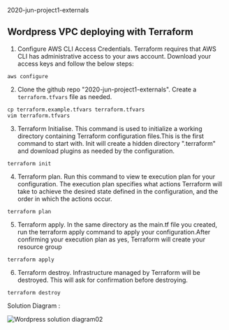 2020-jun-project1-externals

## Wordpress VPC deploying with Terraform 

1. Configure AWS CLI Access Credentials.
Terraform requires that AWS CLI has administrative access to your aws account. Download your access keys and follow the below steps:

```
aws configure
```

2. Clone the github repo "2020-jun-project1-externals". Create a `terraform.tfvars` file as needed.
```
cp terraform.example.tfvars terraform.tfvars
vim terraform.tfvars
```

3. Terraform Initialise. This command is used to initialize a working directory containing Terraform configuration files.This is the first command to start with.  Init will create a hidden directory ".terraform" and download plugins as needed by the configuration. 

```
terraform init
```

4. Terraform plan. Run this command to view te execution plan for your configuration. The execution plan specifies what actions Terraform will take to achieve the desired state defined in the configuration, and the order in which the actions occur.

```
terraform plan
```

5. Terraform apply. In the same directory as the main.tf file you created, run the terraform apply command to apply your configuration.After confirming your execution plan as yes, Terraform will create your resource group

```
terraform apply
```
6. Terraform destroy. Infrastructure managed by Terraform will be destroyed. This will ask for confirmation before destroying.

```
terraform destroy

```

Solution Diagram : 

![Wordpress solution diagram02](https://user-images.githubusercontent.com/38310128/88801373-f5876680-d1ec-11ea-8fd1-37cac55a5c9e.jpg)
